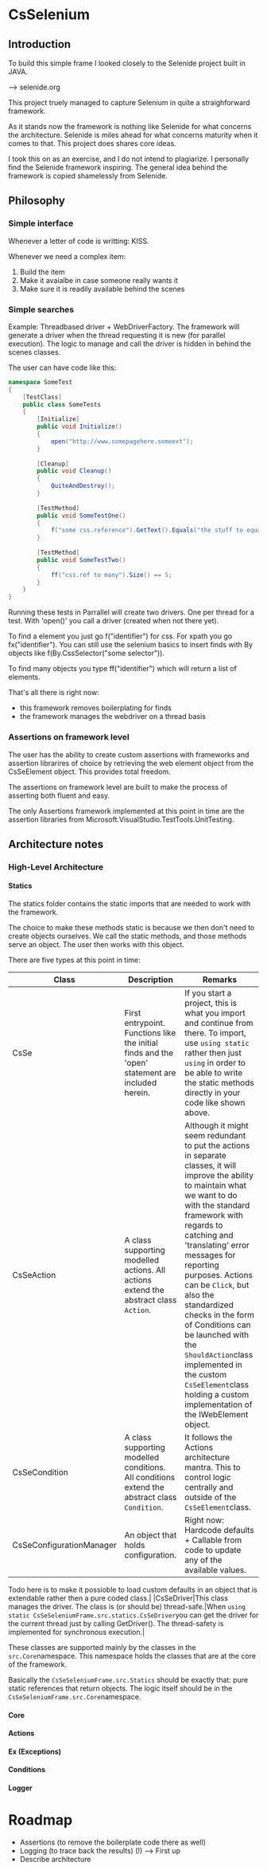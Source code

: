 # CsSelenium
## Introduction
To build this simple frame I looked closely to the Selenide project built in JAVA.

--> selenide.org

This project truely managed to capture Selenium in quite a straighforward framework.

As it stands now the framework is nothing like Selenide for what concerns the architecture. Selenide is miles ahead for what concerns maturity when it comes to that. This project does shares core ideas.

I took this on as an exercise, and I do not intend to plagiarize. I personally find the Selenide framework inspiring. The general idea behind the framework is copied shamelessly from Selenide.

## Philosophy
### Simple interface
Whenever a letter of code is writting: KISS.

Whenever we need a complex item:
1. Build the item
2. Make it avaialbe in case someone really wants it
3. Make sure it is readily available behind the scenes

### Simple searches
Example: Threadbased driver + WebDriverFactory.
The framework will generate a driver when the thread requesting it is new (for parallel execution).
The logic to manage and call the driver is hidden in behind the scenes classes.


The user can have code like this:

```C#
namespace SomeTest
{
    [TestClass]
    public class SomeTests
    {
        [Initialize]
        public void Initialize()
        {
            open("http://www.somepagehere.someext");
        }
        
        [Cleanup]
        public void Cleanup()
        {
            QuiteAndDestroy();
        }
        
        [TestMethod]
        public void SomeTestOne()
        {
            f("some css.reference").GetText().Equals("the stuff to equal");
        }
        
        [TestMethod]
        public void SomeTestTwo()
        {
            ff("css.ref to many").Size() == 5;
        }
    }
}
```

Running these tests in Parrallel will create two drivers. One per thread for a test.
With 'open()' you call a driver (created when not there yet).

To find a element you just go f("identifier") for css. For xpath you go fx("identifier"). You can still use the selenium basics to insert finds with By objects like f(By.CssSelector("some selector")).

To find many objects you type ff("identifier") which will return a list of elements.

That's all there is right now:
- this framework removes boilerplating for finds
- the framework manages the webdriver on a thread basis

### Assertions on framework level
The user has the ability to create custom assertions with frameworks and assertion librarires of choice by retrieving the web element object from the CsSeElement object. This provides total freedom.

The assertions on framework level are built to make the process of asserting both fluent and easy.

The only Assertions framework implemented at this point in time are the assertion libraries from Microsoft.VisualStudio.TestTools.UnitTesting.

## Architecture notes
### High-Level Architecture
#### Statics
The statics folder contains the static imports that are needed to work with the framework.

The choice to make these methods static is because we then don't need to create objects ourselves. We call the static methods, and those methods serve an object. The user then works with this object.

There are five types at this point in time:

|Class| Description|Remarks|
|-----|------------|-------|
|CsSe|First entrypoint. Functions like the initial finds and the 'open' statement are included herein.|If you start a project, this is what you import and continue from there. To import, use `using static` rather then just `using` in order to be able to write the static methods directly in your code like shown above.|
|CsSeAction|A class supporting modelled actions. All actions extend the abstract class `Action`.|Although it might seem redundant to put the actions in separate classes, it will improve the ability to maintain what we want to do with the standard framework with regards to catching and 'translating' error messages for reporting purposes. Actions can be `Click`, but also the standardized checks in the form of Conditions can be launched with the `ShouldAction`class implemented in the custom `CsSeElement`class holding a custom implementation of the IWebElement object.|
|CsSeCondition|A class supporting modelled conditions. All conditions extend the abstract class `Condition`.|It follows the Actions architecture mantra. This to control logic centrally and outside of the `CsSeElement`class.|
|CsSeConfigurationManager|An object that holds configuration.|Right now: Hardcode defaults + Callable from code to update any of the available values.

Todo here is to make it possioble to load custom defaults in an object that is extendable rather then a pure coded class.|
|CsSeDriver|This class manages the driver. The class is (or should be) thread-safe.|When `using static CsSeSeleniumFrame.src.statics.CsSeDriver`you can get the driver for the current thread just by calling GetDriver(). The thread-safety is implemented for synchronous execution.|

These classes are supported mainly by the classes in the `src.Core`namespace. This namespace holds the classes that are at the core of the framework.

Basically the `CsSeSeleniumFrame.src.Statics` should be exactly that: pure static references that return objects. The logic itself should be in the `CsSeSeleniumFrame.src.Core`namespace.

#### Core

#### Actions

#### Ex (Exceptions)

#### Conditions

#### Logger


# Roadmap

- Assertions (to remove the boilerplate code there as well)
- Logging (to trace back the results) (!) --> First up
- Describe architecture
